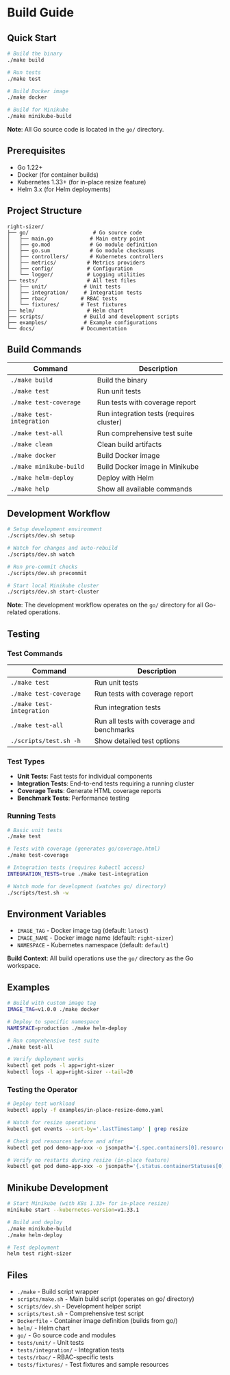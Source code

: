 # Build Guide

## Quick Start

```bash
# Build the binary
./make build

# Run tests
./make test

# Build Docker image
./make docker

# Build for Minikube
./make minikube-build
```

**Note**: All Go source code is located in the `go/` directory.

## Prerequisites

- Go 1.22+
- Docker (for container builds)
- Kubernetes 1.33+ (for in-place resize feature)
- Helm 3.x (for Helm deployments)

## Project Structure

```
right-sizer/
├── go/                     # Go source code
│   ├── main.go            # Main entry point
│   ├── go.mod             # Go module definition
│   ├── go.sum             # Go module checksums
│   ├── controllers/       # Kubernetes controllers
│   ├── metrics/          # Metrics providers
│   ├── config/           # Configuration
│   └── logger/           # Logging utilities
├── tests/                # All test files
│   ├── unit/            # Unit tests
│   ├── integration/     # Integration tests
│   ├── rbac/           # RBAC tests
│   └── fixtures/       # Test fixtures
├── helm/                 # Helm chart
├── scripts/             # Build and development scripts
├── examples/            # Example configurations
└── docs/               # Documentation
```

## Build Commands

| Command | Description |
|---------|-------------|
| `./make build` | Build the binary |
| `./make test` | Run unit tests |
| `./make test-coverage` | Run tests with coverage report |
| `./make test-integration` | Run integration tests (requires cluster) |
| `./make test-all` | Run comprehensive test suite |
| `./make clean` | Clean build artifacts |
| `./make docker` | Build Docker image |
| `./make minikube-build` | Build Docker image in Minikube |
| `./make helm-deploy` | Deploy with Helm |
| `./make help` | Show all available commands |

## Development Workflow

```bash
# Setup development environment
./scripts/dev.sh setup

# Watch for changes and auto-rebuild
./scripts/dev.sh watch

# Run pre-commit checks
./scripts/dev.sh precommit

# Start local Minikube cluster
./scripts/dev.sh start-cluster
```

**Note**: The development workflow operates on the `go/` directory for all Go-related operations.

## Testing

### Test Commands

| Command | Description |
|---------|-------------|
| `./make test` | Run unit tests |
| `./make test-coverage` | Run tests with coverage report |
| `./make test-integration` | Run integration tests |
| `./make test-all` | Run all tests with coverage and benchmarks |
| `./scripts/test.sh -h` | Show detailed test options |

### Test Types

- **Unit Tests**: Fast tests for individual components
- **Integration Tests**: End-to-end tests requiring a running cluster  
- **Coverage Tests**: Generate HTML coverage reports
- **Benchmark Tests**: Performance testing

### Running Tests

```bash
# Basic unit tests
./make test

# Tests with coverage (generates go/coverage.html)
./make test-coverage

# Integration tests (requires kubectl access)
INTEGRATION_TESTS=true ./make test-integration

# Watch mode for development (watches go/ directory)
./scripts/test.sh -w
```

## Environment Variables

- `IMAGE_TAG` - Docker image tag (default: `latest`)
- `IMAGE_NAME` - Docker image name (default: `right-sizer`)
- `NAMESPACE` - Kubernetes namespace (default: `default`)

**Build Context**: All build operations use the `go/` directory as the Go workspace.

## Examples

```bash
# Build with custom image tag
IMAGE_TAG=v1.0.0 ./make docker

# Deploy to specific namespace
NAMESPACE=production ./make helm-deploy

# Run comprehensive test suite
./make test-all

# Verify deployment works
kubectl get pods -l app=right-sizer
kubectl logs -l app=right-sizer --tail=20
```

### Testing the Operator

```bash
# Deploy test workload
kubectl apply -f examples/in-place-resize-demo.yaml

# Watch for resize operations
kubectl get events --sort-by='.lastTimestamp' | grep resize

# Check pod resources before and after
kubectl get pod demo-app-xxx -o jsonpath='{.spec.containers[0].resources}'

# Verify no restarts during resize (in-place feature)
kubectl get pod demo-app-xxx -o jsonpath='{.status.containerStatuses[0].restartCount}'
```

## Minikube Development

```bash
# Start Minikube (with K8s 1.33+ for in-place resize)
minikube start --kubernetes-version=v1.33.1

# Build and deploy
./make minikube-build
./make helm-deploy

# Test deployment
helm test right-sizer
```

## Files

- `./make` - Build script wrapper
- `scripts/make.sh` - Main build script (operates on go/ directory)
- `scripts/dev.sh` - Development helper script
- `scripts/test.sh` - Comprehensive test script
- `Dockerfile` - Container image definition (builds from go/)
- `helm/` - Helm chart
- `go/` - Go source code and modules
- `tests/unit/` - Unit tests
- `tests/integration/` - Integration tests
- `tests/rbac/` - RBAC-specific tests
- `tests/fixtures/` - Test fixtures and sample resources